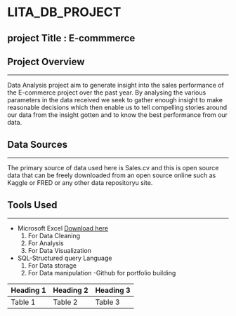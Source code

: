# LITA_DB_PROJECT
## project Title : E-commmerce

## Project Overview
--------
Data Analysis project aim to generate insight into the sales performance of the E-commerce project over the past  year.
By analysing the various parameters in the data received we seek to gather enough insight to make reasonable decisions which then enable us to tell compelling stories around our data from the insight gotten and to know the best performance  from our data.

## Data Sources
---------
The primary source of data used here is Sales.cv and this is open source data that can be freely downloaded from an open source online such as Kaggle or FRED or any other  data repositoryu site.
 
 ## Tools Used
 --------
 - Microsoft Excel [Download here](https//www.Microsoft.com)
    1. For Data Cleaning
    2. For Analysis
    3.  For Data Visualization
 -  SQL-Structured query Language
     1. For Data storage
     2. For Data  manipulation
 -Github for portfolio building 

   |Heading 1|Heading 2|Heading 3|
   |--------|------|--------|
   |Table 1|Table 2|Table 3|
  
